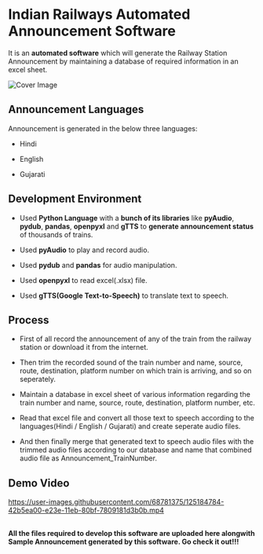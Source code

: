 # Indian Railways Automated Announcement Software

It is an **automated software** which will generate the Railway Station Announcement by maintaining a database of required information in an excel sheet.

![Cover Image](https://user-images.githubusercontent.com/68781375/125184803-67aa5d00-e23e-11eb-9b81-15924a3fbf6b.jpg)

## Announcement Languages 

Announcement is generated in the below three languages:

* Hindi

* English

* Gujarati

## Development Environment

* Used **Python Language** with a **bunch of its libraries** like **pyAudio**, **pydub**, **pandas**, **openpyxl** and **gTTS** to **generate announcement status** of thousands of trains.

* Used **pyAudio** to play and record audio.

* Used **pydub** and **pandas** for audio manipulation.

* Used **openpyxl** to read excel(.xlsx) file.

* Used **gTTS(Google Text-to-Speech)** to translate text to speech.

## Process

* First of all record the announcement of any of the train from the railway station or download it from the internet.

* Then trim the recorded sound of the train number and name, source, route, destination, platform number on which train is arriving, and so on seperately.

* Maintain a database in excel sheet of various information regarding the train number and name, source, route, destination, platform number, etc.

* Read that excel file and convert all those text to speech according to the languages(Hindi / English / Gujarati) and create seperate audio files.

* And then finally merge that generated text to speech audio files with the trimmed audio files according to our database and name that combined audio file as Announcement_TrainNumber.

## Demo Video

https://user-images.githubusercontent.com/68781375/125184784-42b5ea00-e23e-11eb-80bf-7809181d3b0b.mp4

##

**All the files required to develop this software are uploaded here alongwith Sample Announcement generated by this software. Go check it out!!!**
